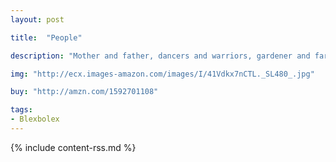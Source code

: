 ```yaml
---
layout: post

title:  "People"

description: "Mother and father, dancers and warriors, gardener and farmer, hypnotist and genie…All sorts of people appear in People, linked together in ways that begin to emerge page after page. Real, mythic, and imaginary types inhabit this extraordinary, gorgeously rendered world, referring to each other through form and function. Like Blexbolex’s earlier book Seasons, this is a conceptual book, where the connections between the images are both clear and subtle."

img: "http://ecx.images-amazon.com/images/I/41Vdkx7nCTL._SL480_.jpg"

buy: "http://amzn.com/1592701108"

tags:
- Blexbolex
---
```


{% include content-rss.md %}